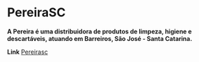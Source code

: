 # PereiraSC

**A Pereira é uma distribuidora de produtos de limpeza, higiene e descartáveis, atuando em Barreiros, São José - Santa Catarina.**
 
**Link** [Pereirasc](http://www.pereirasc.com.br/)
